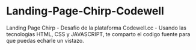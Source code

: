 # Landing-Page-Chirp-Codewell
Landing Page Chirp - Desafio de la plataforma Codewell.cc - Usando las tecnologias HTML, CSS y JAVASCRIPT, te comparto el codigo fuente para que puedas echarle un vistazo.
